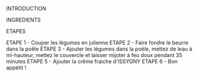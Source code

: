 INTRODUCTION


INGREDIENTS


ETAPES

ETAPE 1 - Couper les légumes en julienne
ETAPE 2 - Faire fondre le beurre dans la poêle
ETAPE 3 - Ajouter les légumes dans la poêle, mettez de leau à mi-hauteur, mettez le couvercle et laisser mijoter à feu doux pendant 35 minutes
ETAPE 5 - Ajouter la crême fraiche d'ISSYGNY
ETAPE 6 - Bon appétit !  
